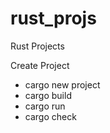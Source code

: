 # rust_projs
Rust Projects

Create Project
- cargo new project
- cargo build
- cargo run
- cargo check
